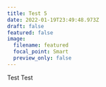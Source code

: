 ```yaml
---
title: Test 5
date: 2022-01-19T23:49:48.973Z
draft: false
featured: false
image:
  filename: featured
  focal_point: Smart
  preview_only: false
---
```

Test Test